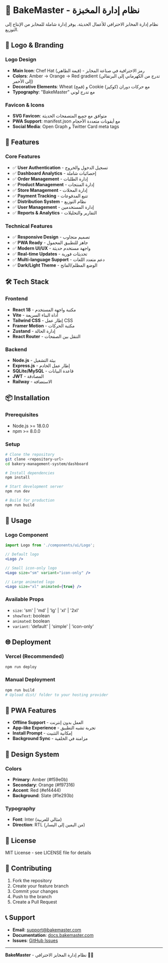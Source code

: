 # 🍞 BakeMaster - نظام إدارة المخبزة

نظام إدارة المخابز الاحترافي للأعمال الحديثة. يوفر إدارة شاملة للمخابز من الإنتاج إلى التوزيع.

## 🎨 Logo & Branding

### Logo Design

- **Main Icon**: Chef Hat (قبعة الطاهي) - رمز الاحترافية في صناعة المخابز
- **Colors**: Amber → Orange → Red gradient (تدرج من الكهرماني إلى البرتقالي إلى الأحمر)
- **Decorative Elements**: Wheat (قمح) و Cookie (كوكيز) مع حركات دوران
- **Typography**: "BakeMaster" مع تدرج لوني

### Favicon & Icons

- **SVG Favicon**: متوافق مع جميع المتصفحات الحديثة
- **PWA Support**: manifest.json مع أيقونات متعددة الأحجام
- **Social Media**: Open Graph و Twitter Card meta tags

## 🚀 Features

### Core Features

- ✅ **User Authentication** - تسجيل الدخول والخروج
- ✅ **Dashboard Analytics** - إحصائيات شاملة
- ✅ **Order Management** - إدارة الطلبات
- ✅ **Product Management** - إدارة المنتجات
- ✅ **Store Management** - إدارة المحلات
- ✅ **Payment Tracking** - تتبع المدفوعات
- ✅ **Distribution System** - نظام التوزيع
- ✅ **User Management** - إدارة المستخدمين
- ✅ **Reports & Analytics** - التقارير والتحليلات

### Technical Features

- ✅ **Responsive Design** - تصميم متجاوب
- ✅ **PWA Ready** - جاهز للتطبيق المحمول
- ✅ **Modern UI/UX** - واجهة مستخدم حديثة
- ✅ **Real-time Updates** - تحديثات فورية
- ✅ **Multi-language Support** - دعم متعدد اللغات
- ✅ **Dark/Light Theme** - الوضع المظلم/الفاتح

## 🛠️ Tech Stack

### Frontend

- **React 18** - مكتبة واجهة المستخدم
- **Vite** - أداة البناء السريعة
- **Tailwind CSS** - إطار عمل CSS
- **Framer Motion** - مكتبة الحركات
- **Zustand** - إدارة الحالة
- **React Router** - التنقل بين الصفحات

### Backend

- **Node.js** - بيئة التشغيل
- **Express.js** - إطار عمل الخادم
- **SQLite/MySQL** - قاعدة البيانات
- **JWT** - المصادقة
- **Railway** - الاستضافة

## 📦 Installation

### Prerequisites

- Node.js >= 18.0.0
- npm >= 8.0.0

### Setup

```bash
# Clone the repository
git clone <repository-url>
cd bakery-management-system/dashboard

# Install dependencies
npm install

# Start development server
npm run dev

# Build for production
npm run build
```

## 🎯 Usage

### Logo Component

```jsx
import Logo from './components/ui/Logo';

// Default logo
<Logo />

// Small icon-only logo
<Logo size="sm" variant="icon-only" />

// Large animated logo
<Logo size="xl" animated={true} />
```

### Available Props

- `size`: 'sm' | 'md' | 'lg' | 'xl' | '2xl'
- `showText`: boolean
- `animated`: boolean
- `variant`: 'default' | 'simple' | 'icon-only'

## 🌐 Deployment

### Vercel (Recommended)

```bash
npm run deploy
```

### Manual Deployment

```bash
npm run build
# Upload dist/ folder to your hosting provider
```

## 📱 PWA Features

- **Offline Support** - العمل بدون إنترنت
- **App-like Experience** - تجربة تشبه التطبيق
- **Install Prompt** - إمكانية التثبيت
- **Background Sync** - مزامنة في الخلفية

## 🎨 Design System

### Colors

- **Primary**: Amber (#f59e0b)
- **Secondary**: Orange (#f97316)
- **Accent**: Red (#ef4444)
- **Background**: Slate (#1e293b)

### Typography

- **Font**: Inter (مثالي للعربية)
- **Direction**: RTL (من اليمين إلى اليسار)

## 📄 License

MIT License - see LICENSE file for details

## 🤝 Contributing

1. Fork the repository
2. Create your feature branch
3. Commit your changes
4. Push to the branch
5. Create a Pull Request

## 📞 Support

- **Email**: support@bakemaster.com
- **Documentation**: [docs.bakemaster.com](https://docs.bakemaster.com)
- **Issues**: [GitHub Issues](https://github.com/your-repo/issues)

---

**BakeMaster** - نظام إدارة المخابز الاحترافي 🍞✨
